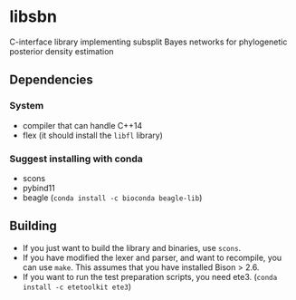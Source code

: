 # libsbn
C-interface library implementing subsplit Bayes networks for phylogenetic posterior density estimation


## Dependencies

### System

* compiler that can handle C++14
* flex (it should install the `libfl` library)


### Suggest installing with conda

* scons
* pybind11
* beagle (`conda install -c bioconda beagle-lib`)


## Building

* If you just want to build the library and binaries, use `scons`.
* If you have modified the lexer and parser, and want to recompile, you can use `make`. This assumes that you have installed Bison > 2.6.
* If you want to run the test preparation scripts, you need ete3. (`conda install -c etetoolkit ete3`)
